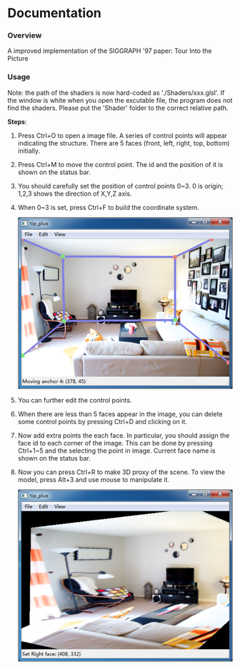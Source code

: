 # Documentation
### Overview 
A improved implementation of the SIGGRAPH '97 paper: Tour Into the Picture

### Usage
Note: the path of the shaders is now hard-coded as './Shaders/xxx.glsl'. If the window is white when you open the excutable file, the program does not find the shaders. Please put the 'Shader' folder to the correct relative path.

**Steps**:

1. Press Ctrl+O to open a image file. A series of control points will appear indicating the structure. There are 5 faces (front, left, right, top, bottom) initially.

2. Press Ctrl+M to move the control point. The id and the position of it is shown on the status bar.

3. You should carefully set the position of control points 0~3. 0 is origin; 1,2,3 shows the direction of X,Y,Z axis.

4. When 0~3 is set, press Ctrl+F to build the coordinate system.

   ![](./screenshots/2.png)

5. You can further edit the control points.

6. When there are less than 5 faces appear in the image, you can delete some control points by pressing Ctrl+D and clicking on it.

7. Now add extra points the each face. In particular, you should assign the face id to each corner of the image. This can be done by pressing Ctrl+1~5 and the selecting the point in image. Current face name is shown on the status bar.

8. Now you can press Ctrl+R to make 3D proxy of the scene. To view the model, press Alt+3 and use mouse to manipulate it.

   ![](./screenshots/4.png)
